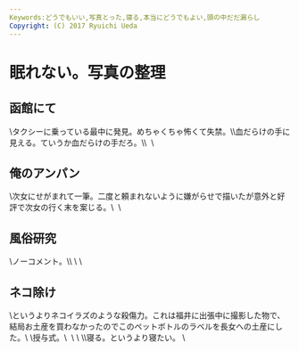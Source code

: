 ```yaml
---
Keywords:どうでもいい,写真とった,寝る,本当にどうでもよい,頭の中だだ漏らし
Copyright: (C) 2017 Ryuichi Ueda
---
```

# 眠れない。写真の整理
<h2>函館にて</h2>\タクシーに乗っている最中に発見。めちゃくちゃ怖くて失禁。\\血だらけの手に見える。ていうか血だらけの手だろ。\\&nbsp;<a href="IMG_4745.jpg"><img src="IMG_4745.jpg" alt=""></a>&nbsp;\<h2>俺のアンパン</h2>\次女にせがまれて一筆。二度と頼まれないように嫌がらせで描いたが意外と好評で次女の行く末を案じる。\&nbsp;<a href="IMG_4615.jpg"><img src="IMG_4615.jpg" alt=""></a>&nbsp;\<h2>風俗研究</h2>\ノーコメント。\\&nbsp;<a href="IMG_4670.jpg"><img src="IMG_4670.jpg" alt=""></a>\&nbsp;\<h2>ネコ除け</h2>\というよりネコイラズのような殺傷力。これは福井に出張中に撮影した物で、結局お土産を買わなかったのでこのペットボトルのラベルを長女への土産にした。\&nbsp;<a href="IMG_4304.jpg"><img src="IMG_4304.jpg" alt=""></a>\授与式。\&nbsp;&nbsp;\<a href="IMG_4578.jpg"><img src="IMG_4578.jpg" alt=""></a>&nbsp;\&nbsp;<a href="IMG_4584.jpg"><img src="IMG_4584.jpg" alt=""></a>\\寝る。というより寝たい。&nbsp;\&nbsp;
